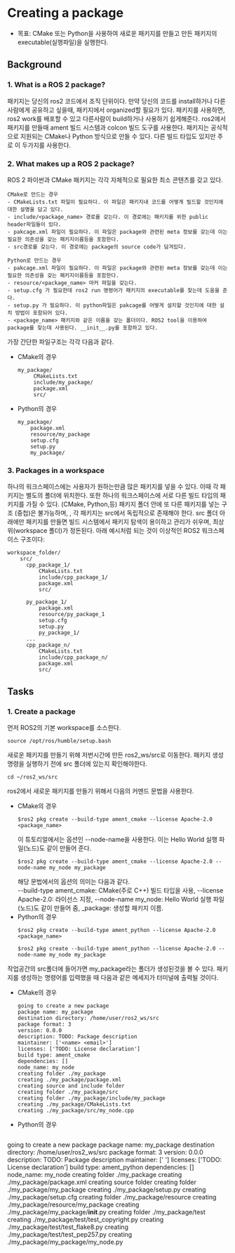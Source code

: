 # Creating a package
* 목표: CMake 또는 Python을 사용하여 새로운 패키지를 만들고 만든 패키지의 executable(실행파일)을 실행한다. 

## Background
### 1. What is a ROS 2 package?
패키지는 당신의 ros2 코드에서 조직 단위이다. 만약 당신의 코드를 install하거나 다른사람에게 공유하고 싶을때, 패키지에서 organized할 필요가 있다. 패키지를 사용하면, ros2 work를 배포할 수 있고 다른사람이 build하거나 사용하기 쉽게해준다. ros2에서 패키지를 만들때 ament 빌드 시스템과 colcon 빌드 도구를 사용한다. 패키지는 공식적으로 지원되는 CMake나 Python 방식으로 만들 수 있다. 다른 빌드 타입도 있지만 주로 이 두가지를 사용한다.     
### 2. What makes up a ROS 2 package?
ROS 2 파이썬과 CMake 패키지는 각각 자체적으로 필요한 최소 콘텐츠를 갖고 있다.    
```
CMake로 만드는 경우
- CMakeLists.txt 파일이 필요하다. 이 파일은 패키지내 코드를 어떻게 빌드할 것인지에 대한 설명을 담고 있다. 
- include/<package_name> 경로를 갖는다. 이 경로에는 패키지를 위한 public header파일들이 있다. 
- pakcage.xml 파일이 필요하다. 이 파일은 package와 관련된 meta 정보를 갖는데 이는 필요한 의존성을 갖는 패키지이름등을 포함한다. 
- src경로를 갖는다. 이 경로에는 package의 source code가 담겨있다. 
```
```
Python로 만드는 경우
- pakcage.xml 파일이 필요하다. 이 파일은 package와 관련된 meta 정보를 갖는데 이는 필요한 의존성을 갖는 패키지이름등을 포함한다.  
- resource/<package_name> 마커 파일을 갖는다. 
- setup.cfg 가 필요한데 ros2 run 명령어가 패키지의 executable를 찾는데 도움을 준다. 
- setup.py 가 필요하다. 이 python파일은 pakcage를 어떻게 설치할 것인지에 대한 설치 방법이 포함되어 있다. 
- <package_name> 패키지와 같은 이름을 갖는 폴더이다. ROS2 tool을 이용하여 package를 찾는데 사용된다. __init__.py를 포함하고 있다. 
```
가장 간단한 파일구조는 각각 다음과 같다.    
* CMake의 경우
  ```
  my_package/
       CMakeLists.txt
       include/my_package/
       package.xml
       src/
  ```
* Python의 경우
    ```
    my_package/
        package.xml
        resource/my_package
        setup.cfg
        setup.py
        my_package/
    ```

### 3. Packages in a workspace
하나의 워크스페이스에는 사용자가 원하는만큼  많은 패키지를 넣을 수 있다. 이때 각 패키지는 별도의 폴더에 위치한다. 또한 하나의 워크스페이스에 서로 다른 빌드 타입의 패키지를 가질 수 있다. (CMake, Python,등) 패키지 폴더 안에 또 다른 패키지를 넣는 구조 (중첩)은 불가능하며,  , 각 패키지는 src에서 독립적으로 존재해야 한다. src 폴더 아래에만 패키지를 만들면 빌드 시스템에서 패키지 탐색이 용이하고 관리가 쉬우며, 최상위(workspace 폴더)가 정돈된다. 아래 예시처럼 되는 것이 이상적인 ROS2 워크스페이스 구조이다:
```
workspace_folder/
    src/
      cpp_package_1/
          CMakeLists.txt
          include/cpp_package_1/
          package.xml
          src/

      py_package_1/
          package.xml
          resource/py_package_1
          setup.cfg
          setup.py
          py_package_1/
      ...
      cpp_package_n/
          CMakeLists.txt
          include/cpp_package_n/
          package.xml
          src/
```
## Tasks
### 1. Create a package
먼저 ROS2의 기본 workspace를 소스한다.  
```
source /opt/ros/humble/setup.bash
```
새로운 패키지를 만들기 위해 저번시간에 만든 ros2_ws/src로 이동한다. 패키지 생성 명령을 실행하기 전에 src 폴더에 있는지 확인해야한다. 
```
cd ~/ros2_ws/src
```
ros2에서 새로운 패키지를 만들기 위해서 다음의 커멘드 문법을 사용한다.       
* CMake의 경우
  ```
  $ros2 pkg create --build-type ament_cmake --license Apache-2.0 <package_name>
  ```
  이 튜토리얼에서는 옵션인 --node-name을 사용한다. 이는 Hello World 실행 파일(노드)도 같이 만들어 준다.
  ```
  $ros2 pkg create --build-type ament_cmake --license Apache-2.0 --node-name my_node my_package
  ```
  해당 문법에서의 옵션의 의미는 다음과 같다.       
  --build-type ament_cmake: CMake(주로 C++) 빌드 타입을 사용, --license Apache-2.0: 라이선스 지정, --node-name my_node: Hello World 실행 파일(노드)도 같이 만들어 줌, _package: 생성할 패키지 이름.
* Python의 경우
  ```
  $ros2 pkg create --build-type ament_python --license Apache-2.0 <package_name>
  ```
  ```
  $ros2 pkg create --build-type ament_python --license Apache-2.0 --node-name my_node my_package
  ```

작업공간의 src폴더에 들어가면 my_package라는 폴더가 생성된것을 볼 수 있다. 패키지를 생성하는 명령어를 입력했을 때 다음과 같은 메세지가 터미널에 출력될 것이다.     
* CMake의 경우
  ```
  going to create a new package
  package name: my_package
  destination directory: /home/user/ros2_ws/src
  package format: 3
  version: 0.0.0
  description: TODO: Package description
  maintainer: ['<name> <email>']
  licenses: ['TODO: License declaration']
  build type: ament_cmake
  dependencies: []
  node_name: my_node
  creating folder ./my_package
  creating ./my_package/package.xml
  creating source and include folder
  creating folder ./my_package/src
  creating folder ./my_package/include/my_package
  creating ./my_package/CMakeLists.txt
  creating ./my_package/src/my_node.cpp
  ```
* Python의 경우
  ```
going to create a new package
package name: my_package
destination directory: /home/user/ros2_ws/src
package format: 3
version: 0.0.0
description: TODO: Package description
maintainer: ['<name> <email>']
licenses: ['TODO: License declaration']
build type: ament_python
dependencies: []
node_name: my_node
creating folder ./my_package
creating ./my_package/package.xml
creating source folder
creating folder ./my_package/my_package
creating ./my_package/setup.py
creating ./my_package/setup.cfg
creating folder ./my_package/resource
creating ./my_package/resource/my_package
creating ./my_package/my_package/__init__.py
creating folder ./my_package/test
creating ./my_package/test/test_copyright.py
creating ./my_package/test/test_flake8.py
creating ./my_package/test/test_pep257.py
creating ./my_package/my_package/my_node.py
  ```
